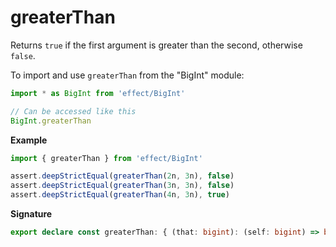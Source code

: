 # greaterThan

Returns `true` if the first argument is greater than the second, otherwise `false`.

To import and use `greaterThan` from the "BigInt" module:

```ts
import * as BigInt from 'effect/BigInt'

// Can be accessed like this
BigInt.greaterThan
```

**Example**

```ts
import { greaterThan } from 'effect/BigInt'

assert.deepStrictEqual(greaterThan(2n, 3n), false)
assert.deepStrictEqual(greaterThan(3n, 3n), false)
assert.deepStrictEqual(greaterThan(4n, 3n), true)
```

**Signature**

```ts
export declare const greaterThan: { (that: bigint): (self: bigint) => boolean; (self: bigint, that: bigint): boolean }
```
